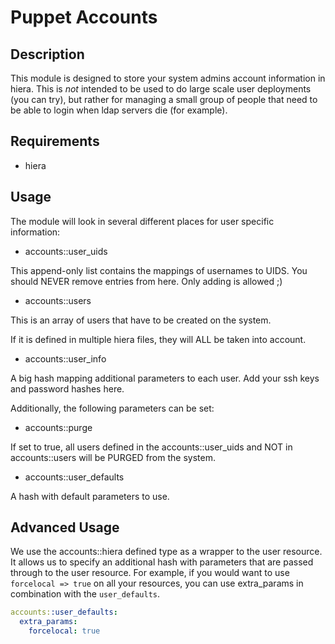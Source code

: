 # Puppet Accounts

## Description

This module is designed to store your system admins account information in hiera.
This is _not_ intended to be used to do large scale user deployments (you can try),
but rather for managing a small group of people that need to be able to login when
ldap servers die (for example).

## Requirements

* hiera

## Usage

The module will look in several different places for user specific information:

* accounts::user_uids

This append-only list contains the mappings of usernames to UIDS.
You should NEVER remove entries from here. Only adding is allowed ;)


* accounts::users

This is an array of users that have to be created on the system.

If it is defined in multiple hiera files, they will ALL be taken into account.


* accounts::user_info

A big hash mapping additional parameters to each user.
Add your ssh keys and password hashes here.


Additionally, the following parameters can be set:

* accounts::purge

If set to true, all users defined in the accounts::user_uids and
NOT in accounts::users will be PURGED from the system.

* accounts::user_defaults

A hash with default parameters to use.

## Advanced Usage

We use the accounts::hiera defined type as a wrapper to the user resource. It allows
us to specify an additional hash with parameters that are passed through to the user
resource. For example, if you would want to use `forcelocal => true` on all your resources,
you can use extra_params in combination with the `user_defaults`.


```yaml
accounts::user_defaults:
  extra_params:
    forcelocal: true
```
